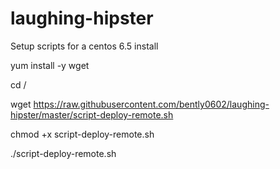 laughing-hipster
================

Setup scripts for a centos 6.5 install

yum install -y wget

cd /

wget https://raw.githubusercontent.com/bently0602/laughing-hipster/master/script-deploy-remote.sh

chmod +x script-deploy-remote.sh

./script-deploy-remote.sh

